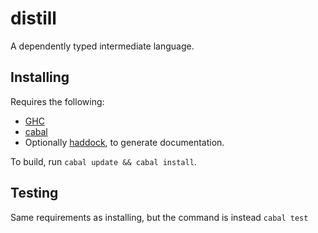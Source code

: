 distill
=======

A dependently typed intermediate language.

Installing
----------

Requires the following:
* [GHC](https://www.haskell.org/ghc/)
* [cabal](https://www.haskell.org/cabal/)
* Optionally [haddock](https://www.haskell.org/haddock/), to generate
  documentation.

To build, run `cabal update && cabal install`.

Testing
-------

Same requirements as installing, but the command is instead `cabal test`
